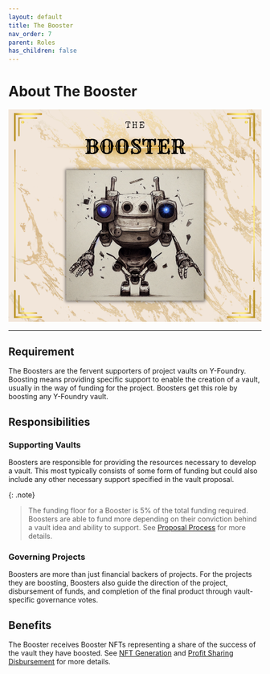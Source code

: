 ```yaml
---
layout: default
title: The Booster
nav_order: 7
parent: Roles
has_children: false
---
```


# About The Booster

![Booster](/assets/images/learn/role/booster.png)

***

## Requirement
The Boosters are the fervent supporters of project vaults on Y-Foundry. Boosting means providing specific support to enable the creation of a vault, usually in the way of funding for the project. Boosters get this role by boosting any Y-Foundry vault.

## Responsibilities
### Supporting Vaults
Boosters are responsible for providing the resources necessary to develop a vault. This most typically consists of some form of funding but could also include any other necessary support specified in the vault proposal.

{: .note}
> The funding floor for a Booster is 5% of the total funding required. Boosters are able to fund more depending on their conviction behind a vault idea and ability to support. See [Proposal Process](../../vault/2-proposal/) for more details.

### Governing Projects
Boosters are more than just financial backers of projects. For the projects they are boosting, Boosters also guide the direction of the project, disbursement of funds, and completion of the final product through vault-specific governance votes.

## Benefits
The Booster receives Booster NFTs representing a share of the success of the vault they have boosted. See [NFT Generation](../../vault/5-vault-nft/) and [Profit Sharing Disbursement](../../vault/6-profit-sharing/) for more details.